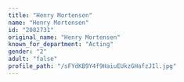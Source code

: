 ```yaml
---
title: "Henry Mortensen"
name: "Henry Mortensen"
id: "2082731"
original_name: "Henry Mortensen"
known_for_department: "Acting"
gender: "2"
adult: "false"
profile_path: "/sFYdKB9Y4f9HaiuEUkzGHafzJIl.jpg"
---
```

